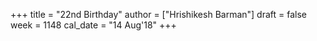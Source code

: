 +++
title = "22nd Birthday"
author = ["Hrishikesh Barman"]
draft = false
week = 1148
cal_date = "14 Aug'18"
+++
